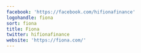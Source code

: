 ```yaml
---
facebook: 'https://facebook.com/hifionafinance'
logohandle: fiona
sort: fiona
title: Fiona
twitter: hifionafinance
website: 'https://fiona.com/'
---
```

